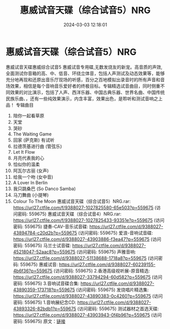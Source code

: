 ﻿---
title: 惠威试音天碟（综合试音5）NRG
date: 2024-03-03 12:18:01
categories: 试音碟、非卖品、发烧碟
tags: 华语中文
---
# 惠威试音天碟（综合试音5）NRG

惠威试音天碟惠威综合试音5
惠威试音专用碟,无数发烧友的新宠。高音质的声效,全面测试你音箱的高、中、低音、环绕立体音，包括人声测试及动态效果等，能够充分地再现和还原出音乐厅现场的听感，百分之百地模拟出录音时的所有声音和音场效果，相信是每个音响音乐爱好者的终极目标。专辑精选试音曲目，同时侧重不同效果的对比演示，包括了人声、西洋乐器、中国古典乐器、世界名曲、中国传统民族乐曲、，还有一些纯效果演示，内含丰富，效果出色，是聆听和测试音响之上品！
专辑曲目
1. 陪你一起看草原
2. 天堂
3. 哭砂
4. The Waiting Game
5. 回家 (萨克斯) 有试听
6. 拉德茨基进行曲 (管弦乐)
7. Let It Flow
8. 月亮代表我的心
9. 恰似你的温柔
10. 阿瓦尔古丽 (女声)
11. 给我一个吻 (女中音)
12. A Lover In Berlin
13. 我只跳桑巴 (So Danco Samba)
14. 马刀舞曲 (小提琴)
15. Colour To The Moon
惠威试音天碟（综合试音5）NRG.rar: https://url27.ctfile.com/f/9388027-1027825580-65e503?p=559675
(访问密码: 559675)
惠威试音天碟（综合试音4）NRG.rar: https://url27.ctfile.com/f/9388027-1027825433-93351e?p=559675
(访问密码: 559675)
捷奏-CAV-音乐试音碟: https://url27.ctfile.com/d/9388027-43894784-c20d2b?p=559675
(访问密码: 559675)
爱浪-音响试音碟: https://url27.ctfile.com/d/9388027-43903886-f3ea47?p=559675
(访问密码: 559675)
马兰士试音碟: https://url27.ctfile.com/d/9388027-45218047-52aac8?p=559675
(访问密码: 559675)
声雅音响: https://url27.ctfile.com/d/9388027-51138688-1718a8?p=559675
(访问密码: 559675)
惠威试音: https://url27.ctfile.com/d/9388027-60239155-4b6f36?p=559675
(访问密码: 559675)
2.香港高级视听展-原音精选: https://url27.ctfile.com/d/9388027-33794294-60d582?p=559675
(访问密码: 559675)
3.音响试音碟合集: https://url27.ctfile.com/d/9388027-43890359-173718?p=559675
(访问密码: 559675)
发烧唱片精选集: https://url27.ctfile.com/d/9388027-43890383-0c4260?p=559675
(访问密码: 559675)
1.音响展纪念CD: https://url27.ctfile.com/d/9388027-43893326-82bdb1?p=559675
(访问密码: 559675)
测试器材之首选天碟: https://url27.ctfile.com/d/9388027-43903943-0f4b96?p=559675
(访问密码: 559675)
原文：[链接](https://blog.sina.com.cn/s/blog_1647c7e76010314kn.html)